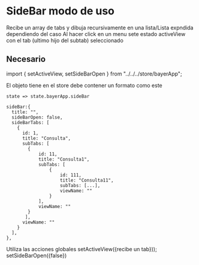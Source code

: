 # SideBar modo de uso
Recibe un array de tabs y dibuja recursivamente en una lista/Lista expndida dependiendo del caso
Al hacer click en un menu sete estado activeView con el tab (ultimo hijo del subtab) seleccionado
## Necesario
import { setActiveView, setSideBarOpen } from "../../../store/bayerApp";

El objeto tiene en el store debe contener un formato como este

    state => state.bayerApp.sideBar

    sideBar:{
      title: "",
      sideBarOpen: false,
      sideBarTabs: [
        {
          id: 1,
          title: "Consulta",
          subTabs: [ 
            {
                id: 11,
                title: "Consulta1",
                subTabs: [
                    {
                        id: 111,
                        title: "Consulta11",
                        subTabs: [...],
                        viewName: ""
                    }
                ],
                viewName: ""
            }
           ],
          viewName: ""
        }
      ],
    },

Utiliza las acciones globales 
setActiveView({recibe un tab})); 
setSideBarOpen({false})
